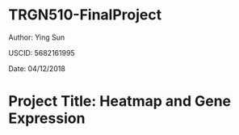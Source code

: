 # TRGN510-FinalProject
  Author: Ying Sun
  
  USCID: 5682161995
  
  Date: 04/12/2018
  
# Project Title: Heatmap and Gene Expression
